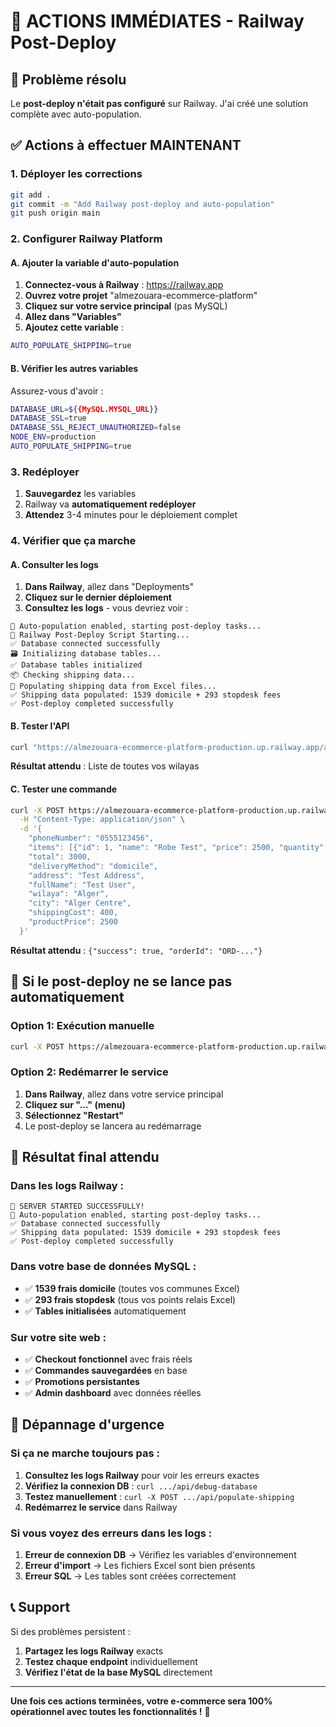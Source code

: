 # 🚨 ACTIONS IMMÉDIATES - Railway Post-Deploy

## 🎯 Problème résolu
Le **post-deploy n'était pas configuré** sur Railway. J'ai créé une solution complète avec auto-population.

## ✅ Actions à effectuer MAINTENANT

### 1. Déployer les corrections
```bash
git add .
git commit -m "Add Railway post-deploy and auto-population"
git push origin main
```

### 2. Configurer Railway Platform

#### A. Ajouter la variable d'auto-population
1. **Connectez-vous à Railway** : https://railway.app
2. **Ouvrez votre projet** "almezouara-ecommerce-platform"
3. **Cliquez sur votre service principal** (pas MySQL)
4. **Allez dans "Variables"**
5. **Ajoutez cette variable** :

```bash
AUTO_POPULATE_SHIPPING=true
```

#### B. Vérifier les autres variables
Assurez-vous d'avoir :
```bash
DATABASE_URL=${{MySQL.MYSQL_URL}}
DATABASE_SSL=true
DATABASE_SSL_REJECT_UNAUTHORIZED=false
NODE_ENV=production
AUTO_POPULATE_SHIPPING=true
```

### 3. Redéployer
1. **Sauvegardez** les variables
2. Railway va **automatiquement redéployer**
3. **Attendez** 3-4 minutes pour le déploiement complet

### 4. Vérifier que ça marche

#### A. Consulter les logs
1. **Dans Railway**, allez dans "Deployments"
2. **Cliquez sur le dernier déploiement**
3. **Consultez les logs** - vous devriez voir :
```
🔄 Auto-population enabled, starting post-deploy tasks...
🚀 Railway Post-Deploy Script Starting...
✅ Database connected successfully
🗃️ Initializing database tables...
✅ Database tables initialized
📦 Checking shipping data...
🔄 Populating shipping data from Excel files...
✅ Shipping data populated: 1539 domicile + 293 stopdesk fees
✅ Post-deploy completed successfully
```

#### B. Tester l'API
```bash
curl "https://almezouara-ecommerce-platform-production.up.railway.app/api/shipping-fees"
```

**Résultat attendu** : Liste de toutes vos wilayas

#### C. Tester une commande
```bash
curl -X POST https://almezouara-ecommerce-platform-production.up.railway.app/api/orders \
  -H "Content-Type: application/json" \
  -d '{
    "phoneNumber": "0555123456",
    "items": [{"id": 1, "name": "Robe Test", "price": 2500, "quantity": 1}],
    "total": 3000,
    "deliveryMethod": "domicile",
    "address": "Test Address",
    "fullName": "Test User",
    "wilaya": "Alger",
    "city": "Alger Centre",
    "shippingCost": 400,
    "productPrice": 2500
  }'
```

**Résultat attendu** : `{"success": true, "orderId": "ORD-..."}`

## 🔧 Si le post-deploy ne se lance pas automatiquement

### Option 1: Exécution manuelle
```bash
curl -X POST https://almezouara-ecommerce-platform-production.up.railway.app/api/populate-shipping
```

### Option 2: Redémarrer le service
1. **Dans Railway**, allez dans votre service principal
2. **Cliquez sur "..." (menu)**
3. **Sélectionnez "Restart"**
4. Le post-deploy se lancera au redémarrage

## 🎯 Résultat final attendu

### Dans les logs Railway :
```
🎉 SERVER STARTED SUCCESSFULLY!
🔄 Auto-population enabled, starting post-deploy tasks...
✅ Database connected successfully
✅ Shipping data populated: 1539 domicile + 293 stopdesk fees
✅ Post-deploy completed successfully
```

### Dans votre base de données MySQL :
- ✅ **1539 frais domicile** (toutes vos communes Excel)
- ✅ **293 frais stopdesk** (tous vos points relais Excel)
- ✅ **Tables initialisées** automatiquement

### Sur votre site web :
- ✅ **Checkout fonctionnel** avec frais réels
- ✅ **Commandes sauvegardées** en base
- ✅ **Promotions persistantes**
- ✅ **Admin dashboard** avec données réelles

## 🚨 Dépannage d'urgence

### Si ça ne marche toujours pas :
1. **Consultez les logs Railway** pour voir les erreurs exactes
2. **Vérifiez la connexion DB** : `curl .../api/debug-database`
3. **Testez manuellement** : `curl -X POST .../api/populate-shipping`
4. **Redémarrez le service** dans Railway

### Si vous voyez des erreurs dans les logs :
1. **Erreur de connexion DB** → Vérifiez les variables d'environnement
2. **Erreur d'import** → Les fichiers Excel sont bien présents
3. **Erreur SQL** → Les tables sont créées correctement

## 📞 Support

Si des problèmes persistent :
1. **Partagez les logs Railway** exacts
2. **Testez chaque endpoint** individuellement
3. **Vérifiez l'état de la base MySQL** directement

---

**Une fois ces actions terminées, votre e-commerce sera 100% opérationnel avec toutes les fonctionnalités !** 🚀
